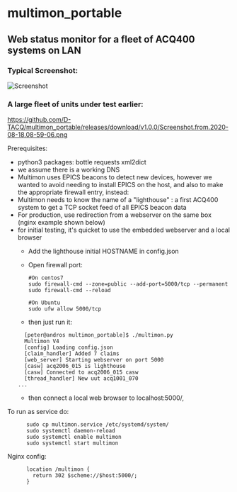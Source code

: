 # multimon_portable
## Web status monitor for a fleet of ACQ400 systems on LAN

### Typical Screenshot:

![Screenshot](https://github.com/D-TACQ/multimon_portable/releases/download/v1.0.0/Screenshot.from.2023-04-07.16-58-31.png "Screenshot")

### A large fleet of units under test earlier:
https://github.com/D-TACQ/multimon_portable/releases/download/v1.0.0/Screenshot.from.2020-08-18.08-59-06.png

Prerequisites:
* python3 packages: bottle requests xml2dict
* we assume there is a working DNS
* Multimon uses EPICS beacons to detect new devices, however we wanted to avoid needing to install EPICS on the host, and also to make the appropriate firewall entry, instead:
* Multimon needs to know the name of a "lighthouse" : a first ACQ400 system to get a TCP socket feed of all EPICS beacon data
* For production, use redirection from a webserver on the same box (nginx example shown below)
* for initial testing, it's quicket to use the embedded webserver and a local browser
  * Add the lighthouse initial HOSTNAME in config.json
  * Open firewall port:
    ```
	#On centos7
	sudo firewall-cmd --zone=public --add-port=5000/tcp --permanent
	sudo firewall-cmd --reload

	#On Ubuntu
	sudo ufw allow 5000/tcp
    ```

  * then just run it:
  ```
  	[peter@andros multimon_portable]$ ./multimon.py
	Multimon V4
	[config] Loading config.json
	[claim_handler] Added 7 claims
	[web_server] Starting webserver on port 5000
	[casw] acq2006_015 is lighthouse
	[casw] Connected to acq2006_015 casw
	[thread_handler] New uut acq1001_070
  ...
  ```
  * then connect a local web browser to localhost:5000/,



To run as service do:
```
      sudo cp multimon.service /etc/systemd/system/
      sudo systemctl daemon-reload
      sudo systemctl enable multimon
      sudo systemctl start multimon
```
Nginx config:
```
      location /multimon {
      	return 302 $scheme://$host:5000/;
      }
```

